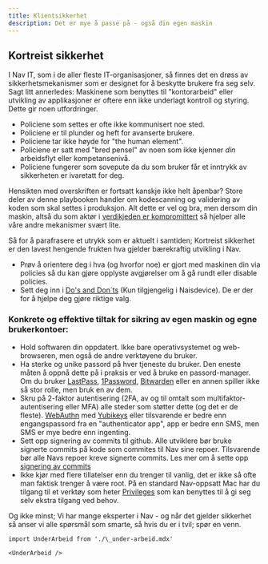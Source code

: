```yaml
---
title: Klientsikkerhet
description: Det er mye å passe på - også din egen maskin
---
```


## Kortreist sikkerhet

I Nav IT, som i de aller fleste IT-organisasjoner, så finnes det en drøss av sikkerhetsmekanismer som er designet for å beskytte brukere fra seg selv. Sagt litt annerledes: Maskinene som benyttes til "kontorarbeid" eller utvikling av applikasjoner er oftere enn ikke underlagt kontroll og styring. Dette gir noen utfordringer.

- Policiene som settes er ofte ikke kommunisert noe sted.
- Policiene er til plunder og heft for avanserte brukere.
- Policiene tar ikke høyde for "the human element".
- Policiene er satt med "bred pensel" av noen som ikke kjenner _din_ arbeidsflyt eller kompetansenivå.
- Policiene fungerer som sovepute da du som bruker får et inntrykk av sikkerheten er ivaretatt for deg.

Hensikten med overskriften er fortsatt kanskje ikke helt åpenbar?
Store deler av denne playbooken handler om kodescanning og validering av koden som skal settes i produksjon. Alt dette er vel og bra, men dersom din maskin, altså du som aktør i [verdikjeden er kompromittert](https://sikkerhet.nav.no/docs/wordlist/#supply-chain-attack) så hjelper alle våre andre mekanismer svært lite.

Så for å parafrasere et utrykk som er aktuelt i samtiden; Kortreist sikkerhet er den lavest hengende frukten hva gjelder bærekraftig utvikling i Nav.

- Prøv å orientere deg i hva (og hvorfor noe) er gjort med maskinen din via policies så du kan gjøre opplyste avgjørelser om å gå rundt eller disable policies.
- Sett deg inn i [Do's and Don´ts](https://naisdevice-approval.external.prod-gcp.nav.cloud.nais.io/) (Kun tilgjengelig i Naisdevice). De er der for å hjelpe deg gjøre riktige valg.

### Konkrete og effektive tiltak for sikring av egen maskin og egne brukerkontoer:

- Hold softwaren din oppdatert. Ikke bare operativsystemet og web-browseren, men også de andre verktøyene du bruker.
- Ha sterke og unike passord på hver tjeneste du bruker. Den eneste måten å oppnå dette på i praksis er ved å bruke en passord-manager. Om du bruker [LastPass](https://www.lastpass.com/), [1Password](https://1password.com/), [Bitwarden](https://bitwarden.com/) eller en annen spiller ikke så stor rolle, men bruk en av dem.
- Skru på 2-faktor autentisering (2FA, av og til omtalt som multifaktor-autentisering eller MFA) alle steder som støtter dette (og det er de fleste). [WebAuthn](https://webauthn.io/) med [Yubikeys](https://www.yubico.com/why-yubico/) eller tilsvarende er bedre enn engangspassord fra en "authenticator app", app er bedre enn SMS, men SMS er mye bedre enn ingenting.
- Sett opp signering av commits til github. Alle utviklere bør bruke signerte commits på kode som commites til Nav sine repoer. Tilsvarende bør alle Navs repoer kreve signerte commits. Les mer om å sette opp [signering av commits](https://docs.github.com/en/authentication/managing-commit-signature-verification/about-commit-signature-verification#gpg-commit-signature-verification)
- Ikke kjør med flere tillatelser enn du trenger til vanlig, det er ikke så ofte man faktisk trenger å være root. På en standard Nav-oppsatt Mac har du tilgang til et verktøy som heter [Privileges](https://github.com/SAP/macOS-enterprise-privileges) som kan benyttes til å gi seg selv ekstra tilgang ved behov.

Og ikke minst; Vi har mange eksperter i Nav - og når det gjelder sikkerhet så anser vi alle spørsmål som smarte, så hvis du er i tvil; spør en venn.

```mdx-code-block
import UnderArbeid from './\_under-arbeid.mdx'

<UnderArbeid />
```
